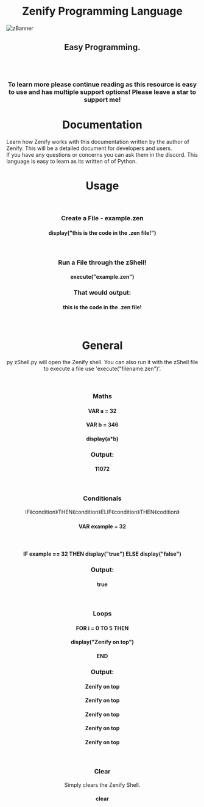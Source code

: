 <h1 align="center"> Zenify Programming Language</h1>

![zBanner](https://user-images.githubusercontent.com/71977559/225432519-5c659a9b-1c4c-474e-9704-9c3956a39a56.png)

<h2 align="center">Easy Programming.</h2>
<br>
<br>
<h3 align="center">To learn more please continue reading as this resource is easy to use and has multiple support options! Please leave a star to support me!</h3>
<h1 align="center">Documentation</h1>
Learn how Zenify works with this documentation written by the author of Zenify. This will be a detailed document for developers and users.<br>If you have any questions or concerns you can ask them in the discord. This language is easy to learn as its written of of Python.
<br>
<h1 align="center">Usage</h1>
<br>
<h3 align="center">Create a File - example.zen</h3>
<h4 align="center">display("this is the code in the .zen file!")</h4>
<br align="center">
<h3 align="center">Run a File through the zShell!</h3>
<h4 align="center">execute("example.zen")</h4>
<h3 align="center">That would output:</h3>
<h4 align="center">this is the code in the .zen file!</h4>
<br>
<h1 align="center">General</h1>
<p align="center">py zShell.py will open the Zenify shell. You can also run it with the zShell file to execute a file use 'execute("filename.zen")'.</p>
<br>
<h3 align="center">Maths</h3>
<h4 align="center">VAR a = 32</h4>
<h4 align="center">VAR b = 346</h4>
<h4 align="center">display(a*b)</h4>

<h3 align="center">Output:</h3>
<h4 align="center">11072</h4>
<br>
<h3 align="center">Conditionals</h3>
<p align="center">IF《condition》THEN《condition》ELIF《condition》THEN《codition》</p>
<h4 align="center">VAR example = 32</h4>
<br>
<h4 align="center">IF example == 32 THEN display("true") ELSE display("false")</h4>
<h3 align="center">Output:</h3>
<h4 align="center">true</h4>
<br>
<h3 align="center">Loops</h3>
<h4 align="center">FOR i = 0 TO 5 THEN</h4>
<h4 align="center">  display("Zenify on top")</h4>
<h4 align="center">END</h4>
<h3 align="center">Output:</h3>
<h4 align="center">Zenify on top</h4>
<h4 align="center">Zenify on top</h4>
<h4 align="center">Zenify on top</h4>
<h4 align="center">Zenify on top</h4>
<h4 align="center">Zenify on top</h4>
<br>
<h3 align="center">Clear</h3>
<p align="center">Simply clears the Zenify Shell.</p>
<h4 align="center">clear</h4>
